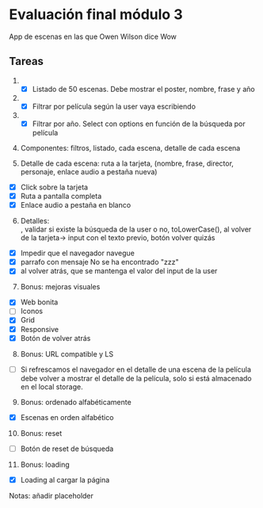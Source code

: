 # Evaluación final módulo 3

App de escenas en las que Owen Wilson dice Wow

## Tareas

1. - [x] Listado de 50 escenas. Debe mostrar el poster, nombre, frase y año

2. - [x] Filtrar por película según la user vaya escribiendo

3. - [x] Filtrar por año. Select con options en función de la búsqueda por película

4. Componentes: filtros, listado, cada escena, detalle de cada escena

5. Detalle de cada escena: ruta a la tarjeta, (nombre, frase, director, personaje, enlace audio a pestaña nueva)
 - [x] Click sobre la tarjeta
 - [x] Ruta a pantalla completa
 - [x] Enlace audio a pestaña en blanco

6. Detalles: <form>, validar si existe la búsqueda de la user o no, toLowerCase(), al volver de la tarjeta-> input con el texto previo, botón volver quizás
 - [x] Impedir que el navegador navegue
 - [x] parrafo con mensaje No se ha encontrado "zzz"
 - [x] al volver atrás, que se mantenga el valor del input de la user

7. Bonus: mejoras visuales
 - [x] Web bonita
 - [ ] Iconos
 - [x] Grid 
 - [x] Responsive
 - [x] Botón de volver atrás

8. Bonus: URL compatible y LS
 - [ ]  Si refrescamos el navegador en el detalle de una escena de la película debe volver a mostrar el detalle de la película, solo si está almacenado en el local storage.

9. Bonus: ordenado alfabéticamente
 - [x] Escenas en orden alfabético

10. Bonus: reset
 - [ ] Botón de reset de búsqueda

11. Bonus: loading
 - [x] Loading al cargar la página

 Notas: añadir placeholder